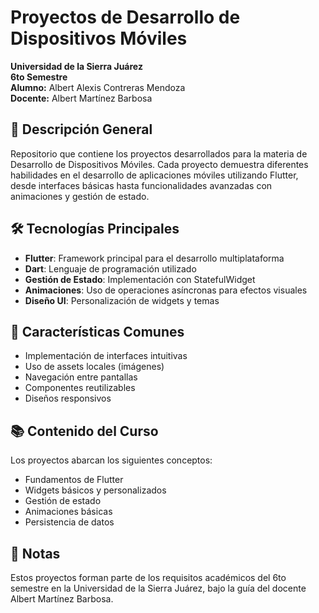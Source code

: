 # Proyectos de Desarrollo de Dispositivos Móviles

**Universidad de la Sierra Juárez**  
**6to Semestre**  
**Alumno:** Albert Alexis Contreras Mendoza  
**Docente:** Albert Martínez Barbosa  

## 📱 Descripción General

Repositorio que contiene los proyectos desarrollados para la materia de Desarrollo de Dispositivos Móviles. Cada proyecto demuestra diferentes habilidades en el desarrollo de aplicaciones móviles utilizando Flutter, desde interfaces básicas hasta funcionalidades avanzadas con animaciones y gestión de estado.

## 🛠️ Tecnologías Principales

- **Flutter**: Framework principal para el desarrollo multiplataforma
- **Dart**: Lenguaje de programación utilizado
- **Gestión de Estado**: Implementación con StatefulWidget
- **Animaciones**: Uso de operaciones asíncronas para efectos visuales
- **Diseño UI**: Personalización de widgets y temas

## 📌 Características Comunes

- Implementación de interfaces intuitivas
- Uso de assets locales (imágenes)
- Navegación entre pantallas
- Componentes reutilizables
- Diseños responsivos

## 📚 Contenido del Curso

Los proyectos abarcan los siguientes conceptos:
- Fundamentos de Flutter
- Widgets básicos y personalizados
- Gestión de estado
- Animaciones básicas
- Persistencia de datos

## 📝 Notas

Estos proyectos forman parte de los requisitos académicos del 6to semestre en la Universidad de la Sierra Juárez, bajo la guía del docente Albert Martínez Barbosa.